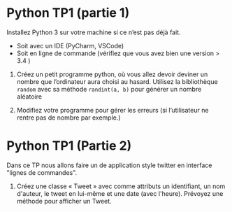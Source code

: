 # Python TP1 (partie 1)
Installez Python 3 sur votre machine si ce n’est pas déjà fait.
* Soit avec un IDE (PyCharm, VSCode)
* Soit en ligne de commande (vérifiez que vous avez bien une version > 3.4 )

1. Créez un petit programme python, où vous allez devoir deviner un nombre que l’ordinateur aura choisi au hasard.
Utilisez la bibliothèque `random` avec sa méthode `randint(a, b)`  pour générer un nombre aléatoire

2. Modifiez votre programme pour gérer les erreurs (si l’utilisateur ne rentre pas de nombre par exemple.)

# Python TP1 (Partie 2)
Dans ce TP nous allons faire un de application style twitter en interface "lignes de commandes".

1. Créez une classe « Tweet » avec comme attributs un identifiant, un nom d'auteur, le tweet en lui-même et une date (avec l'heure).
Prévoyez une méthode pour afficher un Tweet.
